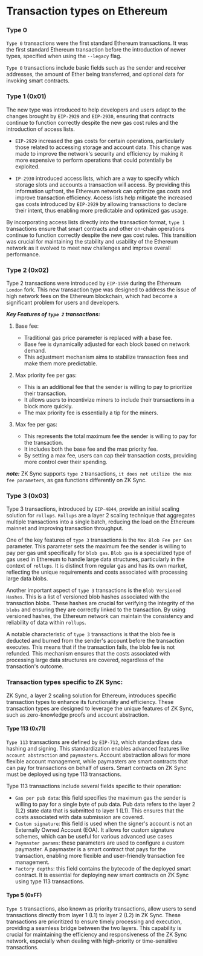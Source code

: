 # Transaction types on Ethereum

### Type 0

`Type 0` transactions were the first standard Ethereum transactions. It was the first standard Ethereum transaction before the introduction of newer types, specified when using the `--legacy` flag.

`Type 0` transactions include basic fields such as the sender and receiver addresses, the amount of Ether being transferred, and optional data for invoking smart contracts.

### Type 1 (0x01)

The new type was introduced to help developers and users adapt to the changes brought by `EIP-2929` and `EIP-2930`, ensuring that contracts continue to function correctly despite the new gas cost rules and the introduction of access lists.

* `EIP-2929` increased the gas costs for certain operations, particularly those related to accessing storage and account data. This change was made to improve the network's security and efficiency by making it more expensive to perform operations that could potentially be exploited.

* `IP-2930` introduced access lists, which are a way to specify which storage slots and accounts a transaction will access. By providing this information upfront, the Ethereum network can optimize gas costs and improve transaction efficiency. Access lists help mitigate the increased gas costs introduced by `EIP-2929` by allowing transactions to declare their intent, thus enabling more predictable and optimized gas usage.

By incorporating access lists directly into the transaction format, `type 1` transactions ensure that smart contracts and other on-chain operations continue to function correctly despite the new gas cost rules. This transition was crucial for maintaining the stability and usability of the Ethereum network as it evolved to meet new challenges and improve overall performance.

### Type 2 (0x02)

Type 2 transactions were introduced by `EIP-1559` during the Ethereum `London` fork. This new transaction type was designed to address the issue of high network fees on the Ethereum blockchain, which had become a significant problem for users and developers.

***Key Features of `type 2` transactions:***
1. Base fee:
    * Traditional gas price parameter is replaced with a base fee.
    * Base fee is dynamically adjusted for each block based on network demand.
    * This adjustment mechanism aims to stabilize transaction fees and make them more predictable.

2. Max priority fee per gas:
    * This is an additional fee that the sender is willing to pay to prioritize their transaction.
    * It allows users to incentivize miners to include their transactions in a block more quickly.
    * The max priority fee is essentially a tip for the miners.

3. Max fee per gas:
    * This represents the total maximum fee the sender is willing to pay for the transaction.
    * It includes both the base fee and the max priority fee.
    * By setting a max fee, users can cap their transaction costs, providing more control over their spending.

***note:*** ZK Sync supports `type 2` transactions, `it does not utilize the max fee parameters`, as gas functions differently on ZK Sync.

### Type 3 (0x03)

Type 3 transactions, introduced by `EIP-4844`, provide an initial scaling solution for `rollups`. `Rollups` are a layer 2 scaling technique that aggregates multiple transactions into a single batch, reducing the load on the Ethereum mainnet and improving transaction throughput.

One of the key features of `type 3` transactions is the `Max Blob Fee per Gas` parameter. This parameter sets the maximum fee the sender is willing to pay per gas unit specifically for `blob gas`. `Blob gas` is a specialized type of gas used in Ethereum to handle large data structures, particularly in the context of `rollups`. It is distinct from regular gas and has its own market, reflecting the unique requirements and costs associated with processing large data blobs.

Another important aspect of `type 3` transactions is the `Blob Versioned Hashes`. This is a list of versioned blob hashes associated with the transaction blobs. These hashes are crucial for verifying the integrity of the `blobs` and ensuring they are correctly linked to the transaction. By using versioned hashes, the Ethereum network can maintain the consistency and reliability of data within `rollups`.

A notable characteristic of `type 3` transactions is that the blob fee is deducted and burned from the sender's account before the transaction executes. This means that if the transaction fails, the blob fee is not refunded. This mechanism ensures that the costs associated with processing large data structures are covered, regardless of the transaction's outcome.

### Transaction types specific to ZK Sync:

ZK Sync, a layer 2 scaling solution for Ethereum, introduces specific transaction types to enhance its functionality and efficiency. These transaction types are designed to leverage the unique features of ZK Sync, such as zero-knowledge proofs and account abstraction.

#### Type 113 (0x71)

`Type 113` transactions are defined by `EIP-712`, which standardizes data hashing and signing. This standardization enables advanced features like `account abstraction` and `paymasters`. Account abstraction allows for more flexible account management, while paymasters are smart contracts that can pay for transactions on behalf of users. Smart contracts on ZK Sync must be deployed using type 113 transactions.

Type 113 transactions include several fields specific to their operation:

- `Gas per pub data`: this field specifies the maximum gas the sender is willing to pay for a single byte of pub data. Pub data refers to the layer 2 (L2) state data that is submitted to layer 1 (L1). This ensures that the costs associated with data submission are covered.
- `Custom signature`: this field is used when the signer's account is not an Externally Owned Account (EOA). It allows for custom signature schemes, which can be useful for various advanced use cases
- `Paymaster params`: these parameters are used to configure a custom paymaster. A paymaster is a smart contract that pays for the transaction, enabling more flexible and user-friendly transaction fee management.
- `Factory depths`: this field contains the bytecode of the deployed smart contract. It is essential for deploying new smart contracts on ZK Sync using type 113 transactions.

#### Type 5 (0xFF)

`Type 5` transactions, also known as priority transactions, allow users to send transactions directly from layer 1 (L1) to layer 2 (L2) in ZK Sync. These transactions are prioritized to ensure timely processing and execution, providing a seamless bridge between the two layers. This capability is crucial for maintaining the efficiency and responsiveness of the ZK Sync network, especially when dealing with high-priority or time-sensitive transactions.
